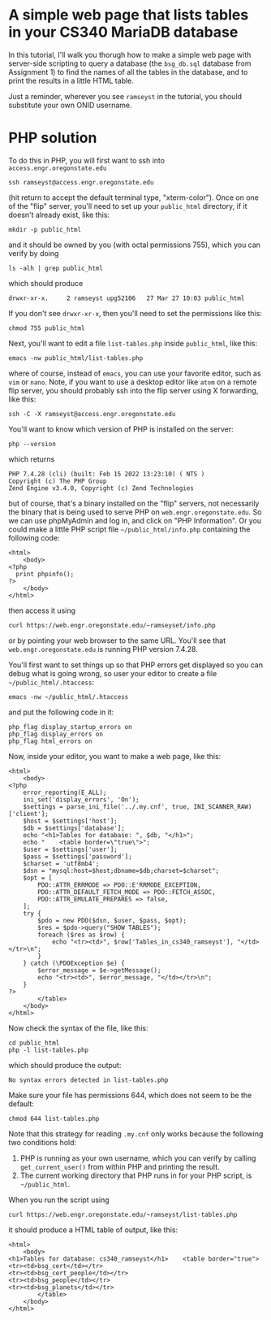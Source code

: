 # A simple web page that lists tables in your CS340 MariaDB database

In this tutorial, I'll walk you thorugh how to make a simple web page with 
server-side scripting to query a database (the `bsg_db.sql` database from 
Assignment&nbsp;1) to find the names of all the tables in the database, and
to print the results in a little HTML table. 

Just a reminder, wherever you see `ramseyst` in the tutorial, you should
substitute your own ONID username.

# PHP solution

To do this in PHP, you will first want to ssh into `access.engr.oregonstate.edu` 
```
ssh ramseyst@access.engr.oregonstate.edu
```
(hit return to accept the default terminal type, "xterm-color").  Once on one of
the "flip" server, you'll need to set up your `public_html` directory, if it
doesn't already exist, like this:
```
mkdir -p public_html
```
and it should be owned by you (with octal permissions 755), which you can verify by doing 
```
ls -alh | grep public_html
```
which should produce
```
drwxr-xr-x.     2 ramseyst upg52106   27 Mar 27 10:03 public_html
```
If you don't see `drwxr-xr-x`, then you'll need to set the permissions
like this:
```
chmod 755 public_html
```
Next, you'll want to edit a file `list-tables.php` inside `public_html`, like this:
```
emacs -nw public_html/list-tables.php
```
where of course, instead of `emacs`, you can use your favorite editor, such as
`vim` or `nano`.  Note, if you want to use a desktop editor like `atom` on a
remote flip server, you should probably ssh into the flip server using X
forwarding, like this:
```
ssh -C -X ramseyst@access.engr.oregonstate.edu
```
You'll want to know which version of PHP is installed on the server:
```
php --version
```
which returns
```
PHP 7.4.28 (cli) (built: Feb 15 2022 13:23:10) ( NTS )
Copyright (c) The PHP Group
Zend Engine v3.4.0, Copyright (c) Zend Technologies
```
but of course, that's a binary installed on the "flip" servers, not 
necessarily the binary that is being used to serve PHP on
`web.engr.oregonstate.edu`. So we can use phpMyAdmin and log in, and 
click on "PHP Information". Or you could make a little PHP 
script file `~/public_html/info.php` containing the following code:
```
<html>
    <body>
<?php
  print phpinfo();
?>
    </body>
</html>
```
then access it using
```
curl https://web.engr.oregonstate.edu/~ramseyset/info.php
```
or by pointing your web browser to the same URL. You'll see that
`web.engr.oregonstate.edu` is running PHP version 7.4.28.

You'll first want to set things up so that PHP errors get displayed
so you can debug what is going wrong, so user your editor to create
a file `~/public_html/.htaccess`:
```
emacs -nw ~/public_html/.htaccess
```
and put the following code in it:
```
php_flag display_startup_errors on
php_flag display_errors on
php_flag html_errors on
```
Now, inside your editor, you want to make a web page, like this:
```
<html>
    <body>
<?php
    error_reporting(E_ALL);
    ini_set('display_errors', 'On');
    $settings = parse_ini_file('../.my.cnf', true, INI_SCANNER_RAW)['client'];
    $host = $settings['host'];
    $db = $settings['database'];
    echo "<h1>Tables for database: ", $db, "</h1>";
    echo "    <table border=\"true\">";
    $user = $settings['user'];
    $pass = $settings['password'];
    $charset = 'utf8mb4';
    $dsn = "mysql:host=$host;dbname=$db;charset=$charset";
    $opt = [
        PDO::ATTR_ERRMODE => PDO::E'RRMODE_EXCEPTION,
        PDO::ATTR_DEFAULT_FETCH_MODE => PDO::FETCH_ASSOC,
        PDO::ATTR_EMULATE_PREPARES => false,
    ];
    try {
        $pdo = new PDO($dsn, $user, $pass, $opt);
        $res = $pdo->query("SHOW TABLES");
        foreach ($res as $row) {
            echo "<tr><td>", $row['Tables_in_cs340_ramseyst'], "</td></tr>\n";
        }
    } catch (\PDOException $e) {
        $error_message = $e->getMessage();
        echo "<tr><td>", $error_message, "</td></tr>\n";
    }
?>
        </table>
    </body>
</html>
```
Now check the syntax of the file, like this:
```
cd public_html
php -l list-tables.php
```
which should produce the output:
```
No syntax errors detected in list-tables.php
```
Make sure your file has permissions 644, which does not seem to be the default:
```
chmod 644 list-tables.php
```
Note that this strategy for reading `.my.cnf` only works because the following two
conditions hold:

1. PHP is running as your own username, which you can verify by calling
`get_current_user()` from within PHP and printing the result.
2. The current working directory that PHP runs in for your PHP script, is
`~/public_html`.

When you run the script using 
```
curl https://web.engr.oregonstate.edu/~ramseyst/list-tables.php
```
it should produce a HTML table of output, like this:
```
<html>
    <body>
<h1>Tables for database: cs340_ramseyst</h1>    <table border="true"><tr><td>bsg_cert</td></tr>
<tr><td>bsg_cert_people</td></tr>
<tr><td>bsg_people</td></tr>
<tr><td>bsg_planets</td></tr>
        </table>
    </body>
</html>
```

